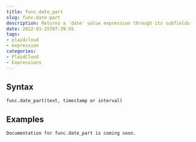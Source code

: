 ```yaml
---
title: func.date_part
slug: func-date-part
description: Returns a 'date' value expression through its subfields
date: 2022-01-25T07:39:55
tags:
- plaidcloud
- expression
categories:
- PlaidCloud
- Expressions
---
```



## Syntax



```
func.date_part(text, timestamp or interval)
```


## Examples



```
Documentation for func.date_part is coming soon.
```
